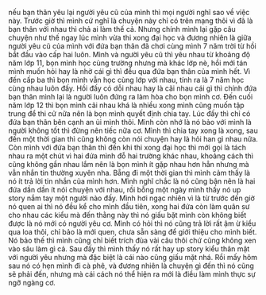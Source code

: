 nếu bạn thân yêu lại người yêu cũ của mình thì mọi người nghĩ sao về việc này. Trước giờ thì mình cứ nghĩ là chuyện này chỉ có trên mạng thôi vì đã là bạn thân với nhau thì chả ai làm thế cả. Nhưng chính mình lại gặp câu chuyện như thế ngay lúc mình vừa thi xong đại học và đương nhiên là giữa người yêu cũ của mình với đứa bạn thân đã chơi cùng mình 7 năm trời từ hồi bắt đầu vào cấp hai luôn. Mình và người yêu cũ thì yêu nhau từ khoảng độ năm lớp 11, bọn mình học cùng trường nhưng mà khác lớp nè, hồi mới tán mình muốn hỏi hay là nhờ cái gì thì đều qua đứa bạn thân của mình hết. Vì đến cấp ba thì bọn mình vẫn học cùng lớp với nhau, tính ra là 7 năm học cùng nhau luôn đấy. Hồi đấy có dỗi nhau hay là cãi nhau cái gì thì chính đứa bạn thân mình lại là người luôn đứng ra làm hòa cho bọn mình cơ. Đến cuối năm lớp 12 thì bọn mình cãi nhau khá là nhiều xong mình cũng muốn tập trung để thi cử nữa nên là bọn mình quyết định chia tay. Lúc đấy thì chỉ có đứa bạn thân bên cạnh an ủi mình thôi. Mình còn nhớ là nó bảo với mình là người không tốt thì đừng nên tiếc nữa cơ. Mình thì chia tay xong là xong, sau đến một thời gian thì cũng không còn nói chuyện hay là hỏi han gì nhau nữa. Còn mình với đứa bạn thân thì đến khi thi xong đại học thì mới gọi là tách nhau ra một chút vì hai đứa mình đỗ hai trường khác nhau, khoảng cách thì cũng không gần nhau lắm nên là bọn mình ít gặp nhau hơn hẳn nhưng mà vẫn nhắn tin thường xuyên nha. Bẵng đi một thời gian thì mình cảm thấy là nó ít trả lời tin nhắn của mình hơn. Mình nghĩ chắc là nó cũng bận nên là hai đứa dần dần ít nói chuyện với nhau, rồi bỗng một ngày mình thấy nó up story nắm tay một người nào đấy. Mình hơi ngạc nhiên vì là từ trước đến giờ nó quen ai thì nó đều kể cho mình đầu tiên, xong hai đứa còn làm quân sư cho nhau các kiểu mà đến thằng này thì nó giấu bặt mình còn không biết được là nó mới có người yêu cơ. Mình có hỏi thì nó cũng trả lời rất ậm ừ kiểu qua loa thôi, chỉ bảo là mới quen, chưa sẵn sàng để giới thiệu cho mình biết. Nó bảo thế thì mình cũng chỉ biết trích đùa vài câu thôi chứ cũng không xen vào sâu làm gì cả. Sau đấy thì mình thấy nó rất hay up story kiểu thân mật với người yêu nhưng mà đặc biệt là cái nào cũng giấu mặt nhá. Rồi mấy hôm sau nó có hẹn mình đi cà phê, và đương nhiên là chuyện gì đến thì nó cũng sẽ phải đến, nhưng mà cái cách nó thể hiện ra mới là điều làm mình thực sự ngỡ ngàng cơ.